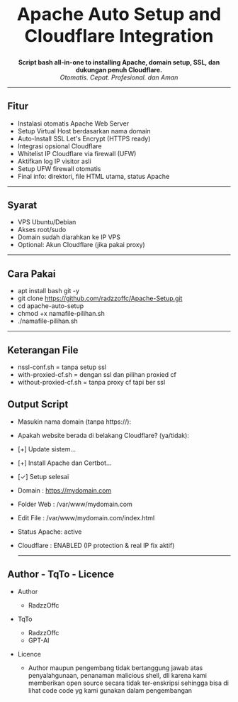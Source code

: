 <h1 align="center" style="font-size:40px;">Apache Auto Setup and Cloudflare Integration</h1>

<p align="center">
  <b>Script bash all-in-one to installing Apache, domain setup, SSL, dan dukungan penuh Cloudflare.</b><br>
  <i>Otomatis. Cepat. Profesional. dan Aman</i>
</p>

---

## Fitur

- Instalasi otomatis Apache Web Server
- Setup Virtual Host berdasarkan nama domain
- Auto-Install SSL Let's Encrypt (HTTPS ready)
- Integrasi opsional Cloudflare 
- Whitelist IP Cloudflare via firewall (UFW)
- Aktifkan log IP visitor asli
- Setup UFW firewall otomatis
- Final info: direktori, file HTML utama, status Apache

---

## Syarat

- VPS Ubuntu/Debian
- Akses root/sudo
- Domain sudah diarahkan ke IP VPS
- Optional: Akun Cloudflare (jika pakai proxy)

---

## Cara Pakai

- apt install bash git -y
- git clone https://github.com/radzzoffc/Apache-Setup.git
- cd apache-auto-setup
- chmod +x namafile-pilihan.sh
- ./namafile-pilihan.sh

---

## Keterangan File

- nssl-conf.sh = tanpa setup ssl
- with-proxied-cf.sh = dengan ssl dan pilihan proxied cf
- without-proxied-cf.sh = tanpa proxy cf tapi ber ssl

## Output Script

- Masukin nama domain (tanpa https://):
- Apakah website berada di belakang Cloudflare? (ya/tidak):
- [+] Update sistem...
- [+] Install Apache dan Certbot...
- [✓] Setup selesai
- Domain       : https://mydomain.com
- Folder Web   : /var/www/mydomain.com
- Edit File    : /var/www/mydomain.com/index.html
- Status Apache: active
- Cloudflare   : ENABLED (IP protection & real IP fix aktif)

  ---

## Author - TqTo - Licence

- Author
  - RadzzOffc
    
- TqTo
  - RadzzOffc
  - GPT-AI

- Licence
  - Author maupun pengembang tidak bertanggung jawab atas penyalahgunaan, penanaman malicious shell, dll karena kami memberikan open source secara tidak ter-enskripsi sehingga bisa di lihat code code yg kami gunakan dalam pengembangan
